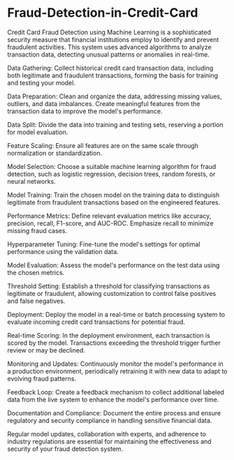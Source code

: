 # Fraud-Detection-in-Credit-Card
Credit Card Fraud Detection using Machine Learning is a sophisticated security measure that financial institutions employ to identify and prevent fraudulent activities. This system uses advanced algorithms to analyze transaction data, detecting unusual patterns or anomalies in real-time. 


Data Gathering:
Collect historical credit card transaction data, including both legitimate and fraudulent transactions, forming the basis for training and testing your model.

Data Preparation:
Clean and organize the data, addressing missing values, outliers, and data imbalances.
Create meaningful features from the transaction data to improve the model's performance.

Data Split:
Divide the data into training and testing sets, reserving a portion for model evaluation.

Feature Scaling:
Ensure all features are on the same scale through normalization or standardization.

Model Selection:
Choose a suitable machine learning algorithm for fraud detection, such as logistic regression, decision trees, random forests, or neural networks.

Model Training:
Train the chosen model on the training data to distinguish legitimate from fraudulent transactions based on the engineered features.

Performance Metrics:
Define relevant evaluation metrics like accuracy, precision, recall, F1-score, and AUC-ROC. Emphasize recall to minimize missing fraud cases.

Hyperparameter Tuning:
Fine-tune the model's settings for optimal performance using the validation data.

Model Evaluation:
Assess the model's performance on the test data using the chosen metrics.

Threshold Setting:
Establish a threshold for classifying transactions as legitimate or fraudulent, allowing customization to control false positives and false negatives.

Deployment:
Deploy the model in a real-time or batch processing system to evaluate incoming credit card transactions for potential fraud.

Real-time Scoring:
In the deployment environment, each transaction is scored by the model. Transactions exceeding the threshold trigger further review or may be declined.

Monitoring and Updates:
Continuously monitor the model's performance in a production environment, periodically retraining it with new data to adapt to evolving fraud patterns.

Feedback Loop:
Create a feedback mechanism to collect additional labeled data from the live system to enhance the model's performance over time.

Documentation and Compliance:
Document the entire process and ensure regulatory and security compliance in handling sensitive financial data.

Regular model updates, collaboration with experts, and adherence to industry regulations are essential for maintaining the effectiveness and security of your fraud detection system.
